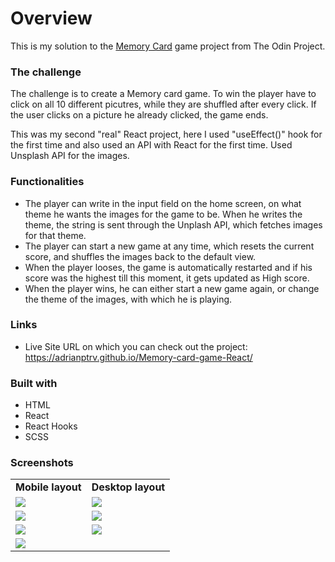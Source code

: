# Overview

This is my solution to the [Memory Card](https://www.theodinproject.com/lessons/node-path-react-new-memory-card) game project from The Odin Project. 

### The challenge

The challenge is to create a Memory card game.
To win the player have to click on all 10 different picutres, while they are shuffled after every click. If the user clicks on a picture he already clicked, the game ends.

This was my second "real" React project, here I used "useEffect()" hook for the first time and also used an API with React for the first time.
Used Unsplash API for the images.

### Functionalities

- The player can write in the input field on the home screen, on what theme he wants the images for the game to be. When he writes the theme, the string is sent through the Unplash API, which fetches images for that theme.
- The player can start a new game at any time, which resets the current score, and shuffles the images back to the default view.
- When the player looses, the game is automatically restarted and if his score was the highest till this moment, it gets updated as High score.
- When the player wins, he can either start a new game again, or change the theme of the images, with which he is playing.

### Links

- Live Site URL on which you can check out the project: https://adrianptrv.github.io/Memory-card-game-React/

### Built with

- HTML
- React
- React Hooks
- SCSS


### Screenshots

<table>
  <tr>
    <td align="center" ><b>Mobile layout</b> </td>
    <td align="center" ><b>Desktop layout</b> </td>
  </tr>
  <tr>
    <td><img src="https://github.com/adrianptrv/Memory-card-game-React/assets/99720888/c740561b-e8ff-4cef-b87a-548b7733a10a"  /></td>
    <td><img src="https://github.com/adrianptrv/Memory-card-game-React/assets/99720888/969bbd47-2357-48b3-856a-03e08af2bb49" /> </td>
  </tr>
    <tr>
    <td><img src="https://github.com/adrianptrv/Memory-card-game-React/assets/99720888/e68418e8-dfa3-4b56-b546-f728d0f86549"  /></td>
    <td><img src="https://github.com/adrianptrv/Memory-card-game-React/assets/99720888/bd242aaa-e3f0-4b8d-9621-5d9496bf0430" /> </td>
  </tr>
    <tr>
    <td><img src="https://github.com/adrianptrv/Memory-card-game-React/assets/99720888/28ae6593-3ad9-4899-a6db-6d5c39ef86b6"  /></td>
    <td><img src="https://github.com/adrianptrv/Memory-card-game-React/assets/99720888/115a0db1-062f-459f-b533-3e5472808a0f" /> </td>
  </tr>
    <tr>
    <td colspan="2"><img src="https://github.com/adrianptrv/Memory-card-game-React/assets/99720888/5cf87fa6-19f2-440a-bdcf-fce36b07020d"  /></td>
  </tr>
</table>                                                                                                                                                    

